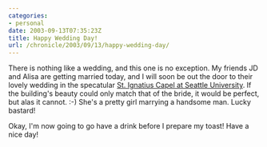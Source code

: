 ```yaml
--- 
categories:
- personal
date: 2003-09-13T07:35:23Z
title: Happy Wedding Day!
url: /chronicle/2003/09/13/happy-wedding-day/
---
```


There is nothing like a wedding, and this one is no exception.  My friends JD and Alisa are getting married today, and I will soon be out the door to their lovely wedding in the specatular <a href="http://www.seattleu.edu/chapel/">St. Ignatius Capel at Seattle University</a>.  If the building's beauty could only match that of the bride, it would be perfect, but alas it cannot.  :-)  She's a pretty girl marrying a handsome man.  Lucky bastard!

Okay, I'm now going to go have a drink before I prepare my toast!  Have a nice day!

